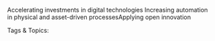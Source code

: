 Accelerating investments 
in digital technologies
Increasing automation  
in physical and asset-driven 
processesApplying open innovation 

   Tags & Topics:
   